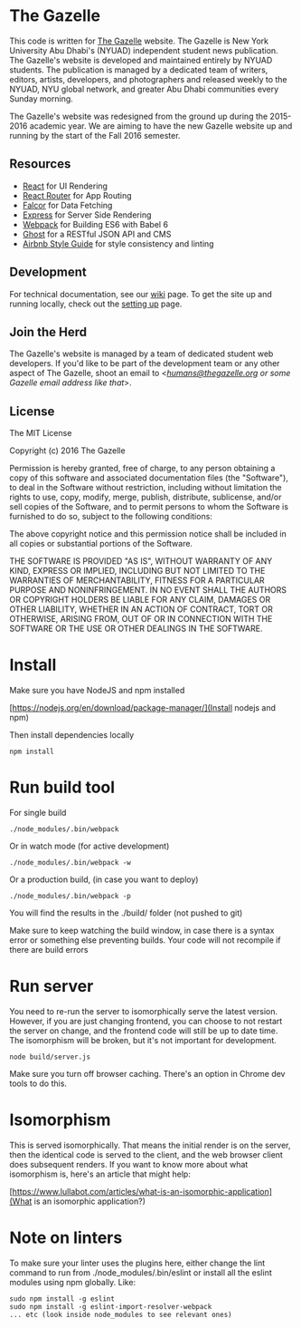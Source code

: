 # The Gazelle

This code is written for [The Gazelle](http://thegazelle.org) website. The Gazelle is New York University Abu Dhabi's (NYUAD) independent  student news publication. The Gazelle's website is developed and maintained entirely by NYUAD students. The publication is managed by a dedicated team of writers, editors, artists, developers, and photographers and released weekly to the NYUAD, NYU global network, and greater Abu Dhabi communities every Sunday morning.

The Gazelle's website was redesigned from the ground up during the 2015-2016 academic year. We are aiming to have the new Gazelle website up and running by the start of the Fall 2016 semester.

## Resources

- [React](https://facebook.github.io/react/) for UI Rendering
- [React Router](https://github.com/reactjs/react-router) for App Routing
- [Falcor](https://github.com/Netflix/falcor) for Data Fetching
- [Express](https://expressjs.com/) for Server Side Rendering
- [Webpack](https://webpack.github.io/) for Building ES6 with Babel 6
- [Ghost](https://api.ghost.org/) for a RESTful JSON API and CMS
- [Airbnb Style Guide](https://github.com/airbnb/javascript/tree/master/react) for style consistency and linting

## Development

For technical documentation, see our [wiki](https://github.com/thegazelle-ad/gazelle-front-end/wiki) page. To get the site up and running locally, check out the [setting up](https://github.com/thegazelle-ad/gazelle-front-end/wiki/Setting-Up) page.

## Join the Herd

The Gazelle's website is managed by a team of dedicated student web developers. If you'd like to be part of the development team or any other aspect of The Gazelle, shoot an email to <*humans@thegazelle.org or some Gazelle email address like that*>.

## License

The MIT License

Copyright (c) 2016 The Gazelle

Permission is hereby granted, free of charge, to any person obtaining a copy
of this software and associated documentation files (the "Software"), to deal
in the Software without restriction, including without limitation the rights
to use, copy, modify, merge, publish, distribute, sublicense, and/or sell
copies of the Software, and to permit persons to whom the Software is
furnished to do so, subject to the following conditions:

The above copyright notice and this permission notice shall be included in
all copies or substantial portions of the Software.

THE SOFTWARE IS PROVIDED "AS IS", WITHOUT WARRANTY OF ANY KIND, EXPRESS OR
IMPLIED, INCLUDING BUT NOT LIMITED TO THE WARRANTIES OF MERCHANTABILITY,
FITNESS FOR A PARTICULAR PURPOSE AND NONINFRINGEMENT. IN NO EVENT SHALL THE
AUTHORS OR COPYRIGHT HOLDERS BE LIABLE FOR ANY CLAIM, DAMAGES OR OTHER
LIABILITY, WHETHER IN AN ACTION OF CONTRACT, TORT OR OTHERWISE, ARISING FROM,
OUT OF OR IN CONNECTION WITH THE SOFTWARE OR THE USE OR OTHER DEALINGS IN
THE SOFTWARE.

# Install

Make sure you have NodeJS and npm installed

[https://nodejs.org/en/download/package-manager/](Install nodejs and npm)

Then install dependencies locally

```
npm install
```

# Run build tool

For single build

```
./node_modules/.bin/webpack
```

Or in watch mode (for active development)

```
./node_modules/.bin/webpack -w
```

Or a production build, (in case you want to deploy)

```
./node_modules/.bin/webpack -p
```

You will find the results in the ./build/ folder (not pushed to git)

Make sure to keep watching the build window, in case there is
a syntax error or something else preventing builds. Your code will not
recompile if there are build errors

# Run server

You need to re-run the server to isomorphically serve the latest
version. However, if you are just changing frontend, you can choose
to not restart the server on change, and the frontend code will still
be up to date time. The isomorphism will be broken, but it's not
important for development.

```
node build/server.js
```

Make sure you turn off browser caching. There's an option in Chrome
dev tools to do this.

# Isomorphism

This is served isomorphically. That means the initial render is
on the server, then the identical code is served to the client, and
the web browser client does subsequent renders. If you want to know
more about what isomorphism is, here's an article that might help:

[https://www.lullabot.com/articles/what-is-an-isomorphic-application](What is an isomorphic application?)

# Note on linters

To make sure your linter uses the plugins here, either change the lint command
to run from ./node_modules/.bin/eslint or install all the eslint modules
using npm globally. Like:

```
sudo npm install -g eslint
sudo npm install -g eslint-import-resolver-webpack
... etc (look inside node_modules to see relevant ones)
```
